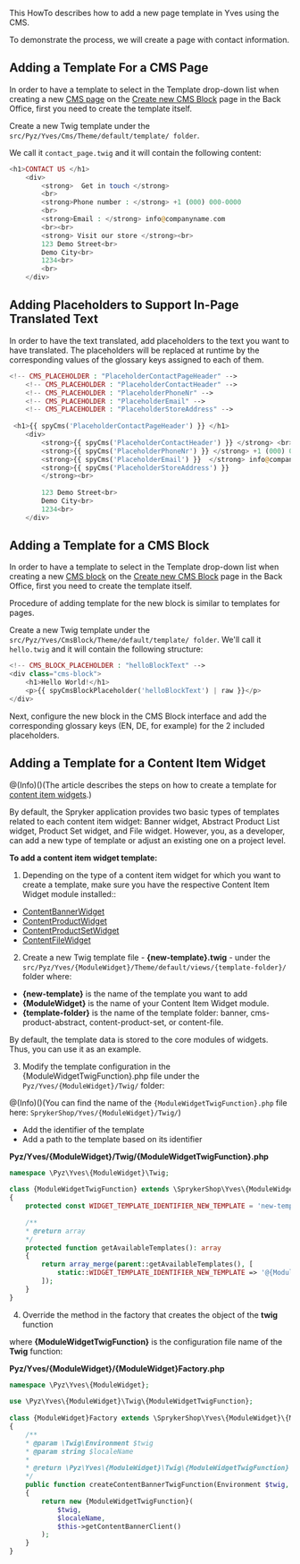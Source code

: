 This HowTo describes how to add a new page template in Yves using the CMS. 

To demonstrate the process, we will create a page with contact information.

## Adding a Template For a CMS Page

In order to have a template to select in the Template drop-down list when creating a new [CMS page](https://documentation.spryker.com/v4/docs/cms-page) on the [Create new CMS Block](https://documentation.spryker.com/v4/docs/assigning-blocks-to-category-and-product-pages) page in the Back Office, first you need to create the template itself.
			
Create a new Twig template under the `src/Pyz/Yves/Cms/Theme/default/template/ folder`.  

We call it `contact_page.twig` and it will contain the following content:

```php
<h1>CONTACT US </h1>
    <div>
        <strong>  Get in touch </strong>
        <br>
        <strong>Phone number : </strong> +1 (000) 000-0000
        <br>
        <strong>Email : </strong> info@companyname.com
        <br><br>
        <strong> Visit our store </strong><br>
        123 Demo Street<br>
        Demo City<br>
        1234<br>
        <br>
    </div>
```
## Adding Placeholders to Support In-Page Translated Text
In order to have the text translated, add placeholders to the text you want to have translated. The placeholders will be replaced at runtime by the corresponding values of the glossary keys assigned to each of them.

```php
<!-- CMS_PLACEHOLDER : "PlaceholderContactPageHeader" -->
    <!-- CMS_PLACEHOLDER : "PlaceholderContactHeader" -->
    <!-- CMS_PLACEHOLDER : "PlaceholderPhoneNr" -->
    <!-- CMS_PLACEHOLDER : "PlaceholderEmail" -->
    <!-- CMS_PLACEHOLDER : "PlaceholderStoreAddress" -->
    
 <h1>{{ spyCms('PlaceholderContactPageHeader') }} </h1>
    <div>
        <strong>{{ spyCms('PlaceholderContactHeader') }} </strong> <br>
        <strong>{{ spyCms('PlaceholderPhoneNr') }} </strong> +1 (000) 000-0000 <br>
        <strong>{{ spyCms('PlaceholderEmail') }}  </strong> info@companyname.com <br>
        <strong>{{ spyCms('PlaceholderStoreAddress') }}  
        </strong><br>
      
        123 Demo Street<br>
        Demo City<br>
        1234<br>
    </div>
```


## Adding a Template for a CMS Block
In order to have a template to select in the Template drop-down list when creating a new [CMS block](https://documentation.spryker.com/v4/docs/cms-block-1) on the [Create new CMS Block](https://documentation.spryker.com/v4/docs/creating-cms-block) page in the Back Office, first you need to create the template itself.

Procedure of adding template for the new block is similar to templates for pages.

Create a new Twig template under the `src/Pyz/Yves/CmsBlock/Theme/default/template/ folder`. We'll call it `hello.twig` and it will contain the following structure:

```php
<!-- CMS_BLOCK_PLACEHOLDER : "helloBlockText" -->
<div class="cms-block">
	<h1>Hello World!</h1>
	<p>{{ spyCmsBlockPlaceholder('helloBlockText') | raw }}</p>
</div>	
```

Next, configure the new block in the CMS Block interface and add the corresponding glossary keys (EN, DE, for example) for the 2 included placeholders.
    
## Adding a Template for a Content Item Widget
    
@(Info)()(The article describes the steps on how to create a template for [content item widgets](https://documentation.spryker.com/v3/docs/content-items-widgets-overview).)
    
By default, the Spryker application provides two basic types of templates related to each content item widget: Banner widget, Abstract Product List widget, Product Set widget, and File widget. However, you, as a developer, can add a new type of template or adjust an existing one on a project level.
    
**To add a content item widget template:**
    
1. Depending on the type of a content item widget for which you want to create a template, make sure you have the respective Content Item Widget module installed::
* [ContentBannerWidget](https://github.com/spryker-shop/content-banner-widget)
* [ContentProductWidget](https://github.com/spryker-shop/content-product-widget)
* [ContentProductSetWidget](https://github.com/spryker-shop/content-product-set-widget)
* [ContentFileWidget](https://github.com/spryker-shop/content-file-widget)

2. Create a new Twig template file - **{new-template}.twig** - under the `src/Pyz/Yves/{ModuleWidget}/Theme/default/views/{template-folder}/` folder where:

* **{new-template}** is the name of the template you want to add
* **{ModuleWidget}** is the name of your Content Item Widget module.
* **{template-folder}** is the name of the template folder: banner, cms-product-abstract, content-product-set, or content-file.

By default, the template data is stored to the core modules of widgets. Thus, you can use it as an example.
    
3. Modify the template configuration in the {ModuleWidgetTwigFunction}.php file under the `Pyz/Yves/{ModuleWidget}/Twig/` folder:

@(Info)()(You can find the name of the `{ModuleWidgetTwigFunction}.php` file here: `SprykerShop/Yves/{ModuleWidget}/Twig/`)

* Add the identifier of the template
* Add a path to the template based on its identifier

**Pyz/Yves/{ModuleWidget}/Twig/{ModuleWidgetTwigFunction}.php**
    
```php
namespace \Pyz\Yves\{ModuleWidget}\Twig;
 
class {ModuleWidgetTwigFunction} extends \SprykerShop\Yves\{ModuleWidget}\Twig\{ModuleWidgetTwigFunction}
{
    protected const WIDGET_TEMPLATE_IDENTIFIER_NEW_TEMPLATE = 'new-template';
     
    /**
    * @return array
    */
    protected function getAvailableTemplates(): array
    {
        return array_merge(parent::getAvailableTemplates(), [
            static::WIDGET_TEMPLATE_IDENTIFIER_NEW_TEMPLATE => '@{ModuleWidget}/views/{template-folder}/{new-template}.twig',
        ]);
    }
}
```
    
4. Override the method in the factory that creates the object of the **twig** function 

where **{ModuleWidgetTwigFunction}** is the configuration file name of the **Twig** function:
    
**Pyz/Yves/{ModuleWidget}/{ModuleWidget}Factory.php**
    
```php
namespace \Pyz\Yves\{ModuleWidget};
 
use \Pyz\Yves\{ModuleWidget}\Twig\{ModuleWidgetTwigFunction};
 
class {ModuleWidget}Factory extends \SprykerShop\Yves\{ModuleWidget}\{ModuleWidget}Factory
{
    /**
    * @param \Twig\Environment $twig
    * @param string $localeName
    *
    * @return \Pyz\Yves\{ModuleWidget}\Twig\{ModuleWidgetTwigFunction}
    */
    public function createContentBannerTwigFunction(Environment $twig, string $localeName): \SprykerShop\Yves\{ModuleWidget}\Twig\{ModuleWidgetTwigFunction}
    {
        return new {ModuleWidgetTwigFunction}(
            $twig,
            $localeName,
            $this->getContentBannerClient()
        );
    }
}
```